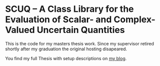 # SCUQ – A Class Library for the Evaluation of Scalar- and Complex-Valued Uncertain Quantities

This is the code for my masters thesis work. Since my supervisor retired shortly after my
graduation the original hosting disapeared.

You find my full Thesis with setup descriptions on [my blog](https://reidemeister.com/blog/2007-02-19).
